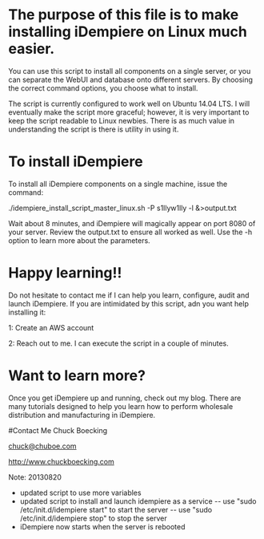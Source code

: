 # The purpose of this file is to make installing iDempiere on Linux much easier.
You can use this script to install all components on a single server, 
or you can separate the WebUI and database onto different servers. 
By choosing the correct command options, you choose what to install.

The script is currently configured to work well on Ubuntu 14.04 LTS. 
I will eventually make the script more graceful; 
however, it is very important to keep the script readable to Linux newbies. 
There is as much value in understanding the script is there is utility in using it.

# To install iDempiere 
To install all iDempiere components on a single machine, issue the command:

./idempiere_install_script_master_linux.sh -P s1llyw1lly -l  &>output.txt

Wait about 8 minutes, and iDempiere will magically appear on port 8080 of your server. 
Review the output.txt to ensure all worked as well.
Use the -h option to learn more about the parameters.

# Happy learning!! 
Do not hesitate to contact me if I can help you learn, configure, audit and 
launch iDempiere. If you are intimidated by this script, adn you want 
help installing it:

 1: Create an AWS account

 2: Reach out to me. I can execute the script in a couple of minutes.

# Want to learn more?
Once you get iDempiere up and running, check out my blog. There are many tutorials 
designed to help you learn how to perform wholesale distribution
and manufacturing in iDempiere.

#Contact Me
Chuck Boecking

chuck@chuboe.com

<http://www.chuckboecking.com>

Note:
20130820
- updated script to use more variables
- updated script to install and launch idempiere as a service
-- use "sudo /etc/init.d/idempiere start" to start the server
-- use "sudo /etc/init.d/idempiere stop" to stop the server
- iDempiere now starts when the server is rebooted
